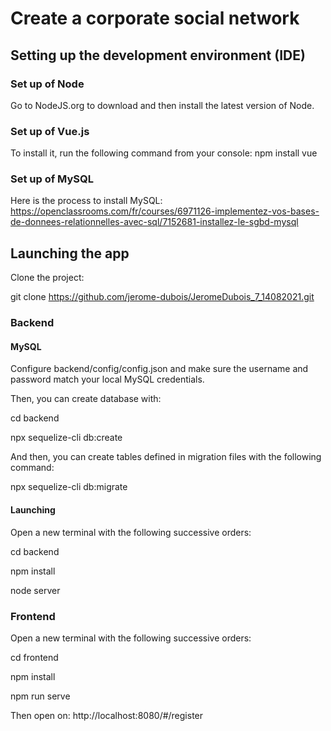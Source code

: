 # Create a corporate social network

## Setting up the development environment (IDE)

### Set up of Node

Go to NodeJS.org to download and then install the latest version of Node.

### Set up of Vue.js

To install it, run the following command from your console:
npm install vue

### Set up of MySQL

Here is the process to install MySQL:
https://openclassrooms.com/fr/courses/6971126-implementez-vos-bases-de-donnees-relationnelles-avec-sql/7152681-installez-le-sgbd-mysql

## Launching the app

Clone the project:

git clone https://github.com/jerome-dubois/JeromeDubois_7_14082021.git

### Backend

#### MySQL

Configure backend/config/config.json and make sure the username and password match your local MySQL credentials.

Then, you can create database with:

cd backend

npx sequelize-cli db:create

And then, you can create tables defined in migration files with the following command:

npx sequelize-cli db:migrate

#### Launching

Open a new terminal with the following successive orders:

cd backend

npm install

node server

### Frontend

Open a new terminal with the following successive orders:

cd frontend

npm install

npm run serve

Then open on: http://localhost:8080/#/register
